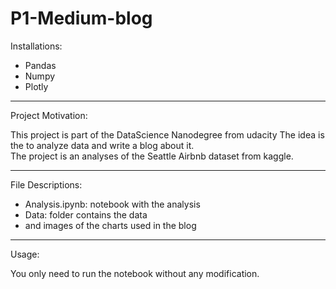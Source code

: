 # P1-Medium-blog

Installations:

- Pandas
- Numpy
- Plotly

-----------------------------------------
Project Motivation:

This project is part of the DataScience Nanodegree from udacity
The idea is the to analyze data and write a blog about it.<br>
The project is an analyses of the Seattle Airbnb dataset from kaggle.

------------------------------------------

File Descriptions:

- Analysis.ipynb: notebook with the analysis
- Data: folder contains the data
- and images of the charts used in the blog

---------------------------------------------

Usage:

You only need to run the notebook without any modification.
